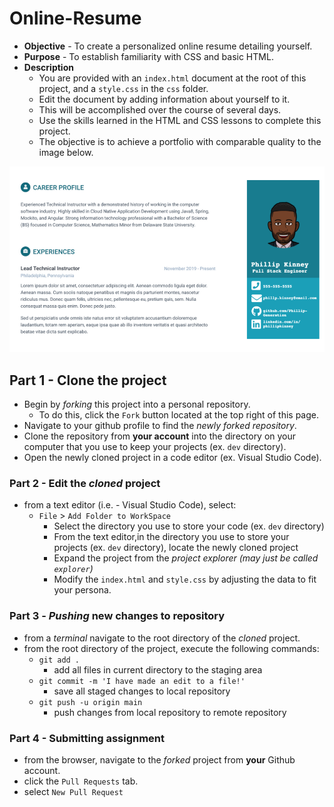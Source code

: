 # Online-Resume

* **Objective** - To create a personalized online resume detailing yourself.
* **Purpose** - To establish familiarity with CSS and basic HTML.
* **Description**
    * You are provided with an `index.html` document at the root of this project, and a `style.css` in the `css` folder.
    * Edit the document by adding information about yourself to it.
    * This will be accomplished over the course of several days.
    * Use the skills learned in the HTML and CSS lessons to complete this project.
    * The objective is to achieve a portfolio with comparable quality to the image below.

![](./img/portfolio-example.png)

## Part 1 - Clone the project

* Begin by _forking_ this project into a personal repository.
   * To do this, click the `Fork` button located at the top right of this page.
* Navigate to your github profile to find the _newly forked repository_.
* Clone the repository from **your account** into the directory on your computer that you use to keep your projects (ex. `dev` directory).
* Open the newly cloned project in a code editor (ex. Visual Studio Code).

### Part 2 - Edit the _cloned_ project

* from a text editor (i.e. - Visual Studio Code), select:
  * `File` > `Add Folder to WorkSpace`
    * Select the directory you use to store your code (ex. `dev` directory) 
    * From the text editor,in the directory you use to store your projects (ex. `dev` directory), locate the newly cloned project
    * Expand the project from the _project explorer (may just be called `explorer`)_
    * Modify the `index.html` and `style.css` by adjusting the data to fit your persona.

### Part 3 - _Pushing_ new changes to repository

* from a _terminal_ navigate to the root directory of the _cloned_ project.
* from the root directory of the project, execute the following commands:
    * `git add .`
        * add all files in current directory to the staging area       
    * `git commit -m 'I have made an edit to a file!'`
        * save all staged changes to local repository
    * `git push -u origin main`
        * push changes from local repository to remote repository

### Part 4 - Submitting assignment

* from the browser, navigate to the _forked_ project from **your** Github account.
* click the `Pull Requests` tab.
* select `New Pull Request`